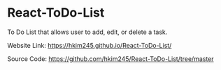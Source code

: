 # React-ToDo-List

To Do List that allows user to add, edit, or delete a task.

Website Link: https://hkim245.github.io/React-ToDo-List/

Source Code: https://github.com/hkim245/React-ToDo-List/tree/master
